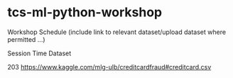 # tcs-ml-python-workshop
Workshop Schedule (include link to relevant dataset/upload dataset where permitted ...) 


Session  Time         Dataset

203                   https://www.kaggle.com/mlg-ulb/creditcardfraud#creditcard.csv
